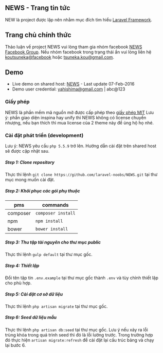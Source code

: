## NEWS - Trang tin tức
 NEW là project được lập nên nhằm mục đích tìm hiểu [Laravel Framework](http://laravel.com).
## Trang chủ chính thức
 Thảo luận về project NEWS vui lòng tham gia nhóm facebook [NEWS Facebook Group](https://www.facebook.com/groups/1000070060031803/). Nếu nhóm facebook trong trạng thái ẩn vui lòng liên hệ [koutsuneka@facebook](https://www.facebook.com/messages/koutsuneka) hoặc [tsuneka.kou@gmail.com](mailto:tsuneka.kou@gmail.com?Subject=NEWS%20Group%20Invitation).
## Demo
 - Live demo on shared host: [NEWS](http://news.meongu.net) - Last update 07-Feb-2016
 - Demo user credential: yahishima@gmail.com | abc@123
 
### Giấy phép
 NEWS là phần mềm mã nguồn mở được cấp phép theo [giấy phép MIT](http://opensource.org/licenses/MIT)
 Lưu ý: phần giao diện inspina hay unify thì NEWS không có license chuyển nhượng, nếu bạn thích thì mua license của 2 theme này để ủng hộ họ nhé.
### Cài đặt phát triển (development)
 Lưu ý: NEWS yêu cầu `php 5.5.9` trở lên. Hướng dẫn cài đặt trên shared host sẽ được cập nhật sau.
##### Step 1: Clone repository
 Thực thi lệnh `git clone https://github.com/laravel-noobs/NEWS.git` tại thư mục mong muốn cài đặt.
##### Step 2: Khôi phục các gói phụ thuộc
|    pms   |      commands      |
|----------|--------------------|
| composer | `composer install` |
| npm      | `npm install`      |
| bower    | `bower install`    |
##### Step 3: Thu tập tài nguyên cho thư mục public
 Thực thi lệnh `gulp default` tại thư mục gốc.
##### Step 4: Thiết lập
 Đổi tên tập tin `.env.example` tại thư mục gốc thành `.env` và tùy chỉnh thiết lập cho phù hợp.
##### Step 5: Cài đặt cơ sở dữ liệu
 Thực thi lệnh `php artisan migrate` tại thư mục gốc.
##### Step 6: Seed dữ liệu mẫu
 Thực thi lệnh `php artisan db:seed` tại thư mục gốc.
 Lưu ý nếu xảy ra lỗi trùng khóa trong quá trình seed thì đó là lỗi lường trước. Trong trường hợp đó thực hiện
 `artisan migrate:refresh` để cài đặt lại cấu trúc bảng và chạy lại bước 6.
 
 